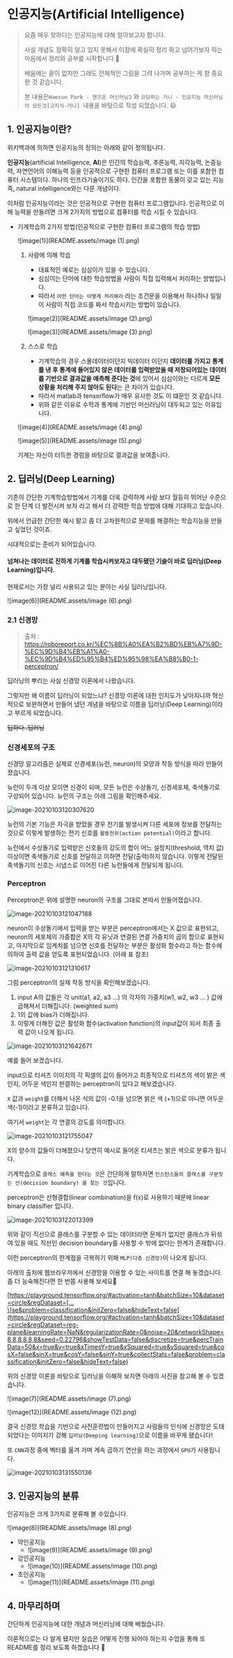 # 인공지능(Artificial Intelligence)

> 요즘 매우 핫하다는 인공지능에 대해 알아보고자 합니다.
>
> 사실 개념도 정확히 알고 있지 못해서 이참에 확실히 정리 하고 넘어가보자 하는 마음에서 정리와 공부를 시작합니다.🙂
>
> 배움에는 끝이 없지만 그래도 전체적인 그림을 그려 나가며 공부하는 게 참 중요한 것 같습니다.
>
> 본 내용은`Haesun Park - 핸즈온 머신러닝2` 와 `코딩하는 거니 - 인공지능 머신러닝의 모든것[고지식-거니] `내용을 바탕으로 작성 되었습니다. 😃



## 1. 인공지능이란?

위키백과에 의하면 인공지능의 정의는 아래와 같이 정의됩니다.

**인공지능**(artificial Intelligence, **AI**)은 인간의 학습능력, 추론능력, 지각능력, 논증능력, 자연언어의 이해능력 등을 인공적으로 구현한 컴퓨터 프로그램 또는 이를 포함한 컴퓨터 시스템이다. 하나의 인프라기술이기도 하다. 인간을 포함한 동물이 갖고 있는 지능 즉, natural intelligence와는 다른 개념이다.

이처럼 인공지능이라는 것은 인공적으로 구현한 컴퓨터 프로그램입니다. 인공적으로 이해 능력을 만들려면 크게 2가지의 방법으로 컴퓨터를 학습 시킬 수 있습니다. 



- 기계학습의 2가지 방법(인공적으로 구현한 컴퓨터 프로그램의 학습 방법)

  ![image(1)](README.assets/image (1).png)

  1. 사람에 의해 학습 

     - 대표적인 예로는 심심이가 있을 수 있습니다.
     - 심심이는 단어에 대한 학습방법을 사람이 직접 입력해서 처리하는 방법입니다.
     - 따라서 `어떤 단어는 어떻게 처리해라` 라는 조건문을 이용해서 하나하나 일일이 사람이 직접 코드를 짜서 학습시키는 방법이 있습니다.   

     ![image(2)](README.assets/image (2).png)

     ![image(3)](README.assets/image (3).png)

  

  2. 스스로 학습 
     - 기계학습의 경우 스몰데이터이던지 빅데이터 이던지 **데이터를 가지고 통계를 낸 후 통계에 들어있지 않은 데이터를 입력받았을 때 저장되어있는 데이터를 기반으로 결과값을 예측해 준다는 것**에 있어서 심심이와는 다르게 **모든 상황을 처리해 주지 않아도 된다**는 큰 차이가 있습니다. 
     - 따라서 matlab과 tensorflow가 매우 유사한 것도 이 떄문인 것 같습니다. 
     - 위와 같은 이유로 수학과 통계에 기반인 머신러닝이 대두되고 있는 이유입니다. 

  ![image(4)](README.assets/image (4).png)

  ![image(5)](README.assets/image (5).png)

  기계는 자신이 터득한 경럼을 바탕으로 결과값을 보여줍니다. 



## 2. 딥러닝(Deep Learning)

기존의 간단한 기계학습방법에서 기계를 더욱 강력하게 사람 보다 월등히 뛰어난 수준으로 한 단계 더 발전시켜 보자 라고 해서 더 강력한 학습 방법에 대해 기대하고 있습니다. 

위에서 언급한 간단한 예시 말고 좀 더 고차원적으로 문제를 해결하는 학습지능을 만들고 싶었던 것이죠.

시대적으로는 준비가 되어있습니다. 

#### 넘쳐나는 데이터로 진하게 기계를 학습시켜보자고 대두됐던 기술이 바로 딥러닝(Deep Learning)입니다. 

현재로서는 가장 널리 사용되고 있는 분야는 사실 딥러닝입니다. 

![image(6)](README.assets/image (6).png)



### 2.1 신경망 

> 출처 : https://roboreport.co.kr/%EC%8B%A0%EA%B2%BD%EB%A7%9D-%EC%9D%B4%EB%A1%A0-%EC%9D%B4%ED%95%B4%ED%95%98%EA%B8%B0-1-perceptron/



딥러닝의 뿌리는 사실 신경망 이론에서 나왔습니다.

그렇지만 왜 이름이 딥러닝이 되었느냐? 신경망 이론에 대한 인지도가 낮아지니까 혁신적으로 보완하면서 만들어 냈던 개념을 바탕으로 이름을 딥러닝(Deep Learning)이라고 부르게 되었습니다. 

~~딥하다..딥러닝~~



### 신경세포의 구조

신경망 알고리즘은 실제로 신경세포(뉴런, neuron)의 모양과 작동 방식을 따라 만들어졌습니다. 

뉴런이 두개 이상 모이면 신경이 되며, 모든 뉴런은 수상돌기, 신경세포체, 축색돌기로 구성되어 있습니다. 뉴런의 구조는 아래 그림을 확인해주세요.

![image-20210103120307620](README.assets/image-20210103120307620.png)

뉴런의 기본 기능은 자극을 받았을 경우 전기를 발생시켜 다른 세포에 정보를 전달하는 것으로 이렇게 발생하는 전기 신호를 `활동전위(action potential)`이라고 합니다.

뉴런에서 수상돌기로 입력받은 신호들의 강도의 합이 어느 설정치(threshold, 역치 값) 이상이면 축색돌기로 신호를 전달하고 이하면 전달(출력)하지 않습니다. 이렇게 전달된 축색돌기의 신호는 시냅스로 이어진 다른 뉴런들에게 전달되게 됩니다.



### Perceptron

Perceptron은 위에 설명한 neuron의 구조를 그대로 본따서 만들어졌습니다.

![image-20210103121047188](README.assets/image-20210103121047188.png)

neuron이 수상돌기에서 입력을 받는 부분은 perceptron에서는 X 값으로 표현되고, neuron의 세포체의 가중합은 X의 각 유닛과 연결된 연결 가중치의 곱의 합으로 표현되고, 마지막으로 임계치를 넘으면 신호를 전달하는 부분은 활성화 함수라고 하는 함수에 의하여 출력 값을 얻도록 표현되었습니다. (아래 표 참조)

![image-20210103121310617](README.assets/image-20210103121310617.png)

그럼 perceptron의 실제 작동 방식을 확인해보겠습니다.

1. input A의 값들은 각 unit(a1, a2, a3 …) 의 각자의 가중치(w1, w2, w3 … ) 값에 곱해져서 더해집니다. (weighted sum)
2. 1의 값에 bias가 더해집니다.
3. 이렇게 더해진 값은 활성화 함수(activation function)의 input값이 되서 최종 출력 값이 나오게 됩니다.

![image-20210103121642671](README.assets/image-20210103121642671.png)

예를 들어 보겠습니다.

input으로 티셔츠 이미지의 각 픽셀의 값이 들어가고 최종적으로 티셔츠의 색이 밝은 색인지, 어두운 색인지 판결하는 perceptron이 있다고 해보겠습니다.

`X` 값과 `weight`를 더해서 나온 식의 값이 -0.1을 넘으면 밝은 색 (+1)으로 아니면 어두운 색(-1)이라고 분류하고 있습니다. 

여기서 `weight`는 각 연결의 강도를 의미합니다.

![image-20210103121755047](README.assets/image-20210103121755047.png)

X의 양수의 값들이 더해졌으니 당연히 예시로 들어온 티셔츠는 밝은 색으로 분류가 됩니다.

기계학습으로 `클래스 예측을 한다는 것`은 간단하게 말하자면 `인스턴스들의 클래스를 구분짓는 선(decision boundary) 을 찾는 것`입니다.

perceptron은 선형결합(linear combination)을 f(x)로 사용하기 때문에 linear binary classifier 입니다.

![image-20210103122013399](README.assets/image-20210103122013399.png)

위와 같이 직선으로 클래스를 구분할 수 있는 데이터라면 문제가 없지만 클래스가 뒤섞여 있을 때도 직선인 decision boundary를 사용할 수 밖에 없다는 한계가 존재합니다.

이런 perceptron의 한계점을 극복하기 위해 `MLP(다층 신경망)`이 나오게 됩니다. 

아래의 출처에 웹브라우저에서 신경망을 이용할 수 있는 사이트를 연결 해 놓겠습니다. 좀 더 능숙해진다면 한 번쯤 사용해 보세요🙂

[https://playground.tensorflow.org/#activation=tanh&batchSize=10&dataset=circle&regDataset=[…\]se&problem=classification&initZero=false&hideText=false](https://playground.tensorflow.org/#activation=tanh&batchSize=10&dataset=circle&regDataset=reg-plane&learningRate=NaN&regularizationRate=0&noise=20&networkShape=8,8,8,8,8,8&seed=0.22796&showTestData=false&discretize=true&percTrainData=50&x=true&y=true&xTimesY=true&xSquared=true&ySquared=true&cosX=false&sinX=true&cosY=false&sinY=true&collectStats=false&problem=classification&initZero=false&hideText=false)



위의 신경망 이론을 바탕으로 딥러닝을 이해하 보자면 아래의 사진을 참고해 볼 수 있겠습니다. 

![image(7)](README.assets/image (7).png)

![image(12)](README.assets/image (12).png)

결국 신경망 학습을 기반으로 사전훈련법이 만들어지고 사람들의 인식에 신경망은 도태되었다는 이미지가 강해 `딥러닝(Deeping learning)`으로 이름을 바꾸게 됐습니다! 



 또 `CNN`과정 중에 벡터를 옮겨 가며 계속 곱하기 연산을 하는 과정에서 `GPU`가 사용됩니다.

![image-20210103131550136](README.assets/image-20210103131550136.png)



## 3. 인공지능의 분류 

인공지능은 크게 3가지로 분류해 볼 수있습니다. 

![image(8)](README.assets/image (8).png)

- 약인공지능
  - ![image(9)](README.assets/image (9).png)
- 강인공지능
  - ![image(10)](README.assets/image (10).png)
- 초인공지능
  - ![image(11)](README.assets/image (11).png)



## 4. 마무리하며

간단하게 인공지능에 대한 개념과 머신러닝에 대해 배웠습니다.

이론적으로는 다 알게 됐지만 실습은 어떻게 진행 되어야 하는지 수업을 통해 또 README를 정리 보도록 하겠습니다 🙂